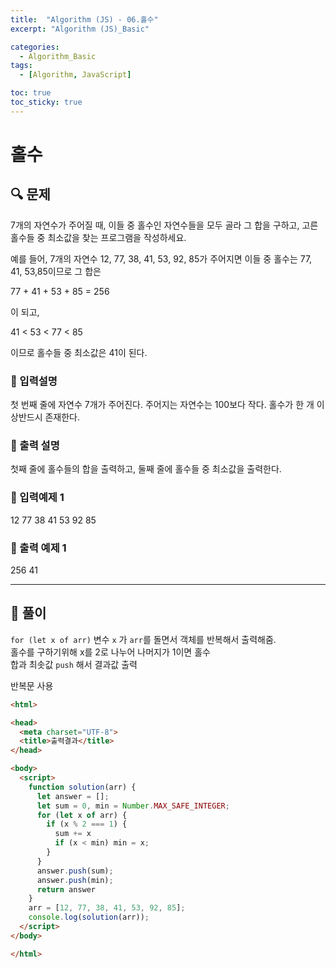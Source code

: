 ```yaml
---
title:  "Algorithm (JS) - 06.홀수"
excerpt: "Algorithm (JS)_Basic"

categories:
  - Algorithm_Basic
tags:
  - [Algorithm, JavaScript]

toc: true
toc_sticky: true
---
```


# 홀수

##  🔍 문제 
7개의 자연수가 주어질 때, 이들 중 홀수인 자연수들을 모두 골라 그 합을 구하고, 고른 홀수들
중 최소값을 찾는 프로그램을 작성하세요.

예를 들어, 7개의 자연수 12, 77, 38, 41, 53, 92, 85가 주어지면 이들 중 홀수는 77, 41, 53,85이므로 그 합은

77 + 41 + 53 + 85 = 256 

이 되고,

41 < 53 < 77 < 85

이므로 홀수들 중 최소값은 41이 된다.

### 🔹 입력설명
첫 번째 줄에 자연수 7개가 주어진다. 주어지는 자연수는 100보다 작다. 홀수가 한 개 이상반드시 존재한다.

### 🔹 출력 설명
첫째 줄에 홀수들의 합을 출력하고, 둘째 줄에 홀수들 중 최소값을 출력한다.

### 🔹 입력예제 1
12 77 38 41 53 92 85

### 🔹 출력 예제 1
256
41

----

##  📌 풀이
`for (let x of arr)` 변수 `x` 가 `arr`를 돌면서 객체를 반복해서 출력해줌.  
홀수를 구하기위해 x를 2로 나누어 나머지가 1이면 홀수  
합과 최솟값 `push` 해서 결과값 출력

반복문 사용
```html
<html>

<head>
  <meta charset="UTF-8">
  <title>출력결과</title>
</head>

<body>
  <script>
    function solution(arr) {
      let answer = [];
      let sum = 0, min = Number.MAX_SAFE_INTEGER;
      for (let x of arr) {
        if (x % 2 === 1) {
          sum += x
          if (x < min) min = x;
        }
      }
      answer.push(sum);
      answer.push(min);
      return answer
    }
    arr = [12, 77, 38, 41, 53, 92, 85];
    console.log(solution(arr));
  </script>
</body>

</html>
```

